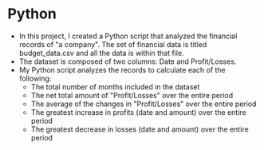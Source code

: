 # Python
- In this project, I created a Python script that analyzed the financial records of "a company". The set of financial data is titled budget_data.csv and all the data is within that file.
- The dataset is composed of two columns: Date and Profit/Losses.
- My Python script analyzes the records to calculate each of the following:
    - The total number of months included in the dataset
    - The net total amount of "Profit/Losses" over the entire period
    - The average of the changes in "Profit/Losses" over the entire period
    - The greatest increase in profits (date and amount) over the entire period
    - The greatest decrease in losses (date and amount) over the entire period
